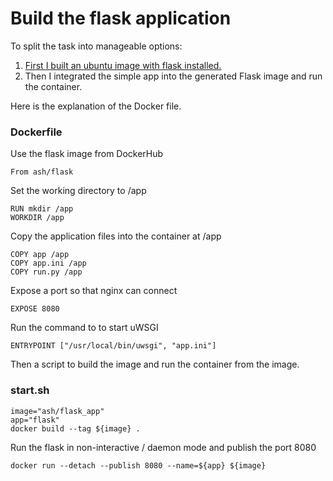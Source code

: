 # Build the flask application


To split the task into manageable options:
1. [First I built an ubuntu image with flask installed.](./build_flask/README.md)
2. Then I integrated the simple app into the generated Flask image and run the container.

Here is the explanation of the Docker file.

### Dockerfile
Use the flask image from DockerHub

    From ash/flask

Set the working directory to /app

    RUN mkdir /app
    WORKDIR /app

Copy the application files into the container at /app

    COPY app /app
    COPY app.ini /app
    COPY run.py /app


Expose a port so that nginx can connect

    EXPOSE 8080

Run the command to to start uWSGI

    ENTRYPOINT ["/usr/local/bin/uwsgi", "app.ini"]


Then a script to build the image and run the container from the image.
### start.sh

    image="ash/flask_app"
    app="flask"
    docker build --tag ${image} .

Run the flask in non-interactive / daemon mode and publish the port 8080

    docker run --detach --publish 8080 --name=${app} ${image}


